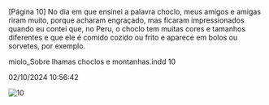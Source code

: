 [Página 10]
No dia em que ensinei a palavra choclo, meus amigos e
amigas riram muito, porque acharam engraçado, mas
ficaram impressionados quando eu contei que, no Peru, o
choclo tem muitas cores e tamanhos diferentes e que ele
é comido cozido ou frito e aparece em bolos ou sorvetes,
por exemplo.


miolo_Sobre lhamas choclos e montanhas.indd 10

02/10/2024 10:56:42

![10](./img/page_10-01.jpg)
